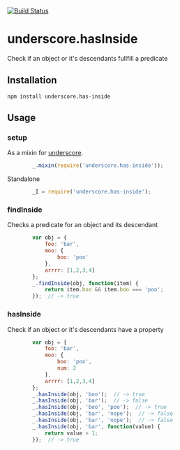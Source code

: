 [![Build Status](https://travis-ci.org/stoeffel/underscore.hasInside.png?branch=master)](https://travis-ci.org/stoeffel/underscore.hasInside)

underscore.hasInside
====================

Check if an object or it's descendants fullfill a predicate

Installation
------------

`npm install underscore.has-inside`


Usage
-----

### setup

As a mixin for [underscore](underscorejs.org).
```javascript
        _.mixin(require('underscore.has-inside'));
```

Standalone
```javascript
        _I = require('underscore.has-inside');
```


### findInside

Checks a predicate for an object and its descendant
```javascript
        var obj = {
            foo: 'bar',
            moo: {
                boo: 'poo'
            },
            arrrr: [1,2,3,4]
        };
        _.findInside(obj, function(item) {
            return item.boo && item.boo === 'poo';
        });  // -> true
```


### hasInside

Check if an object or it's descendants have a property
```javascript
        var obj = {
            foo: 'bar',
            moo: {
                boo: 'poo',
                num: 2
            },
            arrrr: [1,2,3,4]
        };
        _.hasInside(obj, 'boo');  // -> true
        _.hasInside(obj, 'bar');  // -> false
        _.hasInside(obj, 'boo', 'poo');  // -> true
        _.hasInside(obj, 'bar', 'nope');  // -> false
        _.hasInside(obj, 'bar', 'nope');  // -> false
        _.hasInside(obj, 'bar', function(value) {
            return value > 1;
        });  // -> true
```
